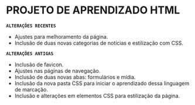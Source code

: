 # PROJETO DE APRENDIZADO HTML

**`ALTERAÇÕES RECENTES`**

* Ajustes para melhoramento da página.
* Inclusão de duas novas categorias de notícias e estilização com CSS.

**`ALTERAÇÕES ANTIGAS`**

* Inclusão de favicon.
* Ajustes nas páginas de navegação.
* Inclusão de duas novas abas: formulários e mídia.
* Inclusão da nova pasta CSS para iniciar o aprendizado dessa linguagem de marcação.
* Inclusão e alterações em elementos CSS para estilização da página.

